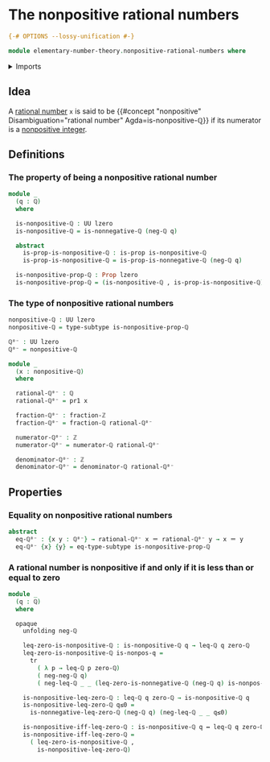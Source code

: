 # The nonpositive rational numbers

```agda
{-# OPTIONS --lossy-unification #-}

module elementary-number-theory.nonpositive-rational-numbers where
```

<details><summary>Imports</summary>

```agda
open import elementary-number-theory.inequality-rational-numbers
open import elementary-number-theory.integer-fractions
open import elementary-number-theory.integers
open import elementary-number-theory.multiplication-nonnegative-rational-numbers
open import elementary-number-theory.multiplication-rational-numbers
open import elementary-number-theory.negative-rational-numbers
open import elementary-number-theory.nonnegative-rational-numbers
open import elementary-number-theory.nonpositive-integers
open import elementary-number-theory.rational-numbers
open import elementary-number-theory.strict-inequality-rational-numbers

open import foundation.dependent-pair-types
open import foundation.identity-types
open import foundation.logical-equivalences
open import foundation.propositions
open import foundation.subtypes
open import foundation.transport-along-identifications
open import foundation.universe-levels
```

</details>

## Idea

A [rational number](elementary-number-theory.rational-numbers.md) `x` is said to
be
{{#concept "nonpositive" Disambiguation="rational number" Agda=is-nonpositive-ℚ}}
if its numerator is a
[nonpositive integer](elementary-number-theory.nonpositive-integers.md).

## Definitions

### The property of being a nonpositive rational number

```agda
module _
  (q : ℚ)
  where

  is-nonpositive-ℚ : UU lzero
  is-nonpositive-ℚ = is-nonnegative-ℚ (neg-ℚ q)

  abstract
    is-prop-is-nonpositive-ℚ : is-prop is-nonpositive-ℚ
    is-prop-is-nonpositive-ℚ = is-prop-is-nonnegative-ℚ (neg-ℚ q)

  is-nonpositive-prop-ℚ : Prop lzero
  is-nonpositive-prop-ℚ = (is-nonpositive-ℚ , is-prop-is-nonpositive-ℚ)
```

### The type of nonpositive rational numbers

```agda
nonpositive-ℚ : UU lzero
nonpositive-ℚ = type-subtype is-nonpositive-prop-ℚ

ℚ⁰⁻ : UU lzero
ℚ⁰⁻ = nonpositive-ℚ

module _
  (x : nonpositive-ℚ)
  where

  rational-ℚ⁰⁻ : ℚ
  rational-ℚ⁰⁻ = pr1 x

  fraction-ℚ⁰⁻ : fraction-ℤ
  fraction-ℚ⁰⁻ = fraction-ℚ rational-ℚ⁰⁻

  numerator-ℚ⁰⁻ : ℤ
  numerator-ℚ⁰⁻ = numerator-ℚ rational-ℚ⁰⁻

  denominator-ℚ⁰⁻ : ℤ
  denominator-ℚ⁰⁻ = denominator-ℚ rational-ℚ⁰⁻
```

## Properties

### Equality on nonpositive rational numbers

```agda
abstract
  eq-ℚ⁰⁻ : {x y : ℚ⁰⁻} → rational-ℚ⁰⁻ x ＝ rational-ℚ⁰⁻ y → x ＝ y
  eq-ℚ⁰⁻ {x} {y} = eq-type-subtype is-nonpositive-prop-ℚ
```

### A rational number is nonpositive if and only if it is less than or equal to zero

```agda
module _
  (q : ℚ)
  where

  opaque
    unfolding neg-ℚ

    leq-zero-is-nonpositive-ℚ : is-nonpositive-ℚ q → leq-ℚ q zero-ℚ
    leq-zero-is-nonpositive-ℚ is-nonpos-q =
      tr
        ( λ p → leq-ℚ p zero-ℚ)
        ( neg-neg-ℚ q)
        ( neg-leq-ℚ _ _ (leq-zero-is-nonnegative-ℚ (neg-ℚ q) is-nonpos-q))

    is-nonpositive-leq-zero-ℚ : leq-ℚ q zero-ℚ → is-nonpositive-ℚ q
    is-nonpositive-leq-zero-ℚ q≤0 =
      is-nonnegative-leq-zero-ℚ (neg-ℚ q) (neg-leq-ℚ _ _ q≤0)

    is-nonpositive-iff-leq-zero-ℚ : is-nonpositive-ℚ q ↔ leq-ℚ q zero-ℚ
    is-nonpositive-iff-leq-zero-ℚ =
      ( leq-zero-is-nonpositive-ℚ ,
        is-nonpositive-leq-zero-ℚ)
```
